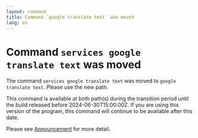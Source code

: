 ```yaml
---
layout: command
title: Command `google translate text` was moved
lang: en
---
```


# Command `services google translate text` was moved

The command `services google translate text` was moved to `google translate text`. Please use the new path.

This command is available at both path(s) during the transition period until the build released before 2024-06-30T15:00:00Z. If you are using this version of the program, this command will continue to be available after this date.

Please see [Announcement](https://github.com/watermint/toolbox/discussions/797) for more detail.


